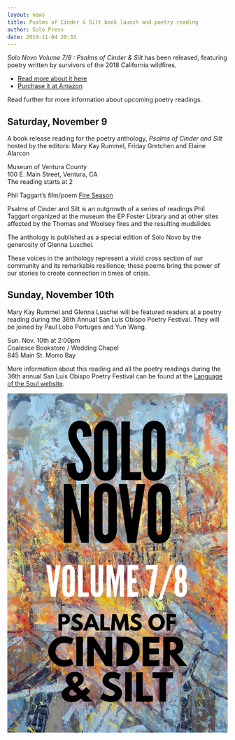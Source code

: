 ```yaml
---
layout: news
title: Psalms of Cinder & Silt book launch and poetry reading
author: Solo Press
date: 2019-11-04 20:33
---
```


*Solo Novo Volume 7/8 : Psalms of Cinder & Silt* has been released, featuring poetry written by survivors of the 2018 California wildfires.

- [Read more about it here](/books/solo-novo-7-8)
- [Purchase it at Amazon](https://amzn.to/31ifaVa)

Read further for more information about upcoming poetry readings.

## Saturday, November 9  

A book release reading for the poetry anthology, *Psalms of Cinder and Silt* hosted by the editors: Mary Kay Rummel, Friday Gretchen and Elaine Alarcon

Museum of Ventura County  
100 E. Main Street, Ventura, CA  
The reading starts at 2

Phil Taggart’s film/poem [Fire Season](https://www.youtube.com/watch?v=1A2vHJpirJ0&list=UUxXGsP0roU0V9-vbaVoKItA)

Psalms of Cinder and Silt is an outgrowth of a series of readings Phil Taggart organized at the museum the EP Foster Library and at other sites affected by the Thomas and Woolsey fires and the resulting mudslides

The anthology is published as a special edition of Solo Novo
by the generosity of Glenna Luschei.

These voices in the anthology represent a vivid cross section of our community and its remarkable resilience; these poems bring the power of our stories to create connection in times of crisis.

## Sunday, November 10th

Mary Kay Rummel and Glenna Luschei will be featured readers at a poetry reading during the 36th Annual San Luis Obispo Poetry Festival. They will be joined by Paul Lobo Portuges and Yun Wang.

Sun. Nov. 10th at 2:00pm  
Coalesce Bookstore / Wedding Chapel  
845 Main St. Morro Bay

More information about this reading and all the poetry readings during the 36th annual San Luis Obispo Poetry Festival can be found at the [Language of the Soul website](http://languageofthesoul.org/slo_poetry/index.html).

![](/img/books/solo-novo-7-8_1.jpg)
